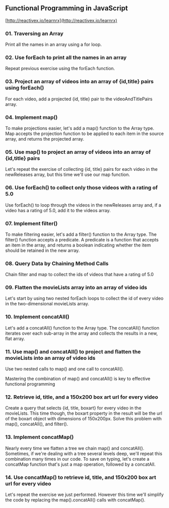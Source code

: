 ## Functional Programming in JavaScript

[http://reactivex.io/learnrx](http://reactivex.io/learnrx)

### 01. Traversing an Array

Print all the names in an array using a for loop.

### 02. Use forEach to print all the names in an array

Repeat previous exercise using the forEach function.

### 03. Project an array of videos into an array of {id,title} pairs using forEach()

For each video, add a projected {id, title} pair to the videoAndTitlePairs array.

### 04. Implement map()

To make projections easier, let's add a map() function to the Array type. Map accepts the projection function to be applied to each item in the source array, and returns the projected array.

### 05. Use map() to project an array of videos into an array of {id,title} pairs

Let's repeat the exercise of collecting {id, title} pairs for each video in the newReleases array, but this time we'll use our map function.

### 06. Use forEach() to collect only those videos with a rating of 5.0

Use forEach() to loop through the videos in the newReleases array and, if a video has a rating of 5.0, add it to the videos array.

### 07. Implement filter()

To make filtering easier, let's add a filter() function to the Array type. The filter() function accepts a predicate. A predicate is a function that accepts an item in the array, and returns a boolean indicating whether the item should be retained in the new array.

### 08. Query Data by Chaining Method Calls

Chain filter and map to collect the ids of videos that have a rating of 5.0

### 09. Flatten the movieLists array into an array of video ids

Let's start by using two nested forEach loops to collect the id of every video in the two-dimensional movieLists array.

### 10. Implement concatAll()

Let's add a concatAll() function to the Array type. The concatAll() function iterates over each sub-array in the array and collects the results in a new, flat array.

### 11. Use map() and concatAll() to project and flatten the movieLists into an array of video ids

Use two nested calls to map() and one call to concatAll().

Mastering the combination of map() and concatAll() is key to effective functional programming

### 12. Retrieve id, title, and a 150x200 box art url for every video

Create a query that selects {id, title, boxart} for every video in the movieLists. This time though, the boxart property in the result will be the url of the boxart object with dimensions of 150x200px. Solve this problem with map(), concatAll(), and filter().

### 13. Implement concatMap()

Nearly every time we flatten a tree we chain map() and concatAll(). Sometimes, if we're dealing with a tree several levels deep, we'll repeat this combination many times in our code. To save on typing, let's create a concatMap function that's just a map operation, followed by a concatAll.

### 14. Use concatMap() to retrieve id, title, and 150x200 box art url for every video

Let's repeat the exercise we just performed. However this time we'll simplify the code by replacing the map().concatAll() calls with concatMap().